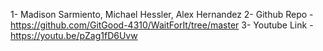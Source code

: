 1- Madison Sarmiento, Michael Hessler, Alex Hernandez
2- Github Repo - https://github.com/GitGood-4310/WaitForIt/tree/master 
3- Youtube Link - https://youtu.be/pZag1fD6Uvw 